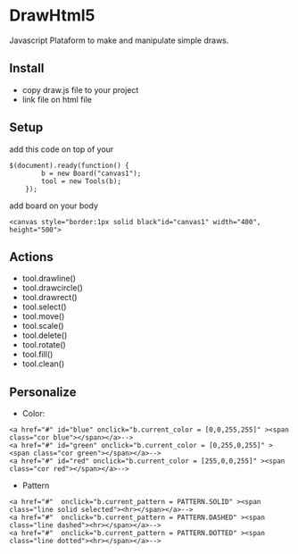 # DrawHtml5

Javascript Plataform to make and manipulate simple draws.

## Install

- copy draw.js file to your project
- link file on html file

## Setup

add this code on top of your <body>

```
$(document).ready(function() {
	    b = new Board("canvas1");
		tool = new Tools(b);
	});
```
add board on your body
```
<canvas style="border:1px solid black"id="canvas1" width="400", height="500">
```

## Actions
- tool.drawline() 
- tool.drawcircle() 
- tool.drawrect() 
- tool.select() 
- tool.move() 
- tool.scale() 
- tool.delete() 
- tool.rotate() 
- tool.fill() 
- tool.clean()
	
## Personalize

- Color:
```	
<a href="#" id="blue" onclick="b.current_color = [0,0,255,255]" ><span class="cor blue"></span></a>-->
<a href="#" id="green" onclick="b.current_color = [0,255,0,255]" ><span class="cor green"></span></a>-->
<a href="#" id="red" onclick="b.current_color = [255,0,0,255]" ><span class="cor red"></span></a>-->
```	
- Pattern
```	
<a href="#"  onclick="b.current_pattern = PATTERN.SOLID" ><span class="line solid selected"><hr></span></a>-->
<a href="#"  onclick="b.current_pattern = PATTERN.DASHED" ><span class="line dashed"><hr></span></a>-->
<a href="#"  onclick="b.current_pattern = PATTERN.DOTTED" ><span class="line dotted"><hr></span></a>-->
```	
